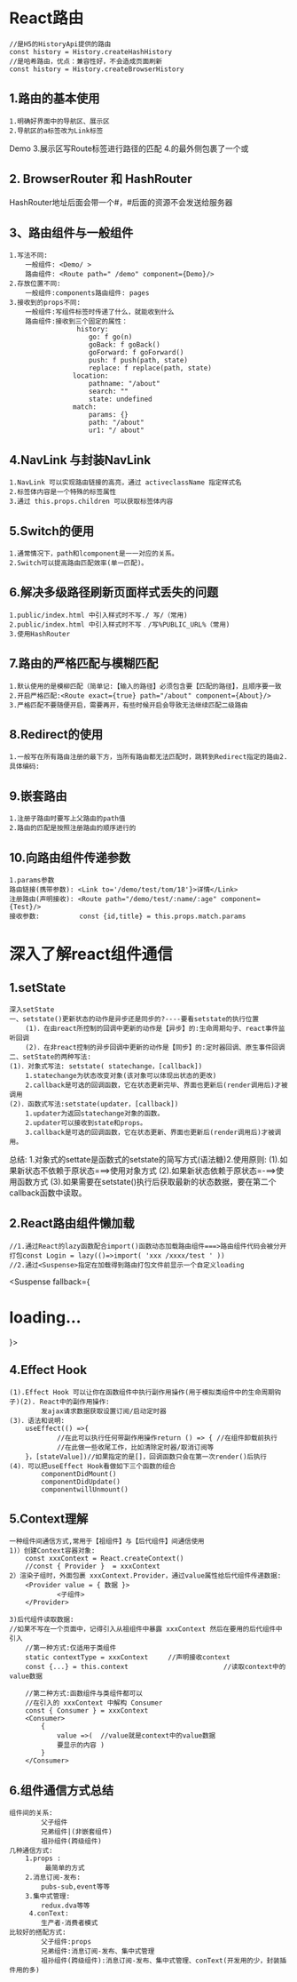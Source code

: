 # React路由
    //是H5的HistoryApi提供的路由
    const history = History.createHashHistory
    //是哈希路由，优点：兼容性好，不会造成页面刷新
    const history = History.createBrowserHistory

## 1.路由的基本使用
    1.明确好界面中的导航区、展示区
    2.导航区的a标签改为Link标签
 <Link to="/xxxxx">Demo</Link>
    3.展示区写Route标签进行路径的匹配
<Route path= ' /xxxx'component={Demo}/>
    4.<App>的最外侧包裹了一个<BrowserRouter>或<HashRouter>

## 2. BrowserRouter 和 HashRouter
HashRouter地址后面会带一个#，#后面的资源不会发送给服务器

## 3、路由组件与一般组件
    1.写法不同:
        一般组件: <Demo/ >
        路由组件: <Route path=" /demo" component={Demo}/>
    2.存放位置不同:
        一般组件:components路由组件: pages
    3.接收到的props不同:
        一般组件:写组件标签时传递了什么，就能收到什么
        路由组件:接收到三个固定的属性：
                     history:
                        go: f go(n)
                        goBack: f goBack()
                        goForward: f goForward()
                        push: f push(path, state)
                        replace: f replace(path, state)
                    location:
                        pathname: "/about"
                        search: ""
                        state: undefined
                    match:
                        params: {}
                        path: "/about"
                        ur1: "/ about"

## 4.NavLink 与封装NavLink
    1.NavLink 可以实现路由链接的高亮，通过 activeclassName 指定样式名
    2.标签体内容是一个特殊的标签属性
    3.通过 this.props.children 可以获取标签体内容

## 5.Switch的便用
    1.通常情况下，path和lcomponent是一一对应的关系。
    2.Switch可以提高路由匹配效率(单一匹配)。

## 6.解决多级路径刷新页面样式丢失的问题
    1.public/index.html 中引入样式时不写./ 写/（常用)
    2.public/index.html 中引入样式时不写﹒/写%PUBLIC_URL%（常用)
    3.使用HashRouter

## 7.路由的严格匹配与模糊匹配
    1.默认使用的是模柳匹配（简单记:【输入的路径】必须包含要【匹配的路径】，且顺序要一致
    2.开启严格匹配:<Route exact={true} path="/about" component={About}/>
    3.严格匹配不要随便开启，需要再开，有些时候开启会导致无法继续匹配二级路由

## 8.Redirect的使用
    1.一般写在所有路由注册的最下方，当所有路由都无法匹配时，跳转到Redirect指定的路由2.具体编码:
<Switch>
    <Route path=" / about" component={About}/>
    <Route path="/ home" component={Home}/>
    <Redirect to=" / about" />
</Switch>

## 9.嵌套路由
    1.注册子路由时要写上父路由的path值
    2.路由的匹配是按照注册路由的顺序进行的

## 10.向路由组件传递参数
    1.params参数
    路由链接(携带参数): <Link to='/demo/test/tom/18'}>详情</Link>
    注册路由(声明接收): <Route path="/demo/test/:name/:age" component={Test}/>
    接收参数:          const {id,title} = this.props.match.params






# 深入了解react组件通信
## 1.setState
    深入setState
    一、setstate()更新状态的动作是异步还是同步的?----要看setstate的执行位置
        (1)．在由react所控制的回调中更新的动作是【异步】的:生命周期勾子、react事件监听回调
        (2)．在非react控制的异步回调中更新的动作是【同步】的:定时器回调、原生事件回调
    二、setState的两种写法:
    (1)．对象式写法: setstate( statechange，[callback])
        1.statechange为状态改变对象(该对象可以体现出状态的更改)
        2.callback是可选的回调函数，它在状态更新完毕、界面也更新后(render调用后)才被调用
    (2)．函数式写法:setstate(updater，[callback])
        1.updater为返回statechange对象的函数。
        2.updater可以接收到state和props。
        3.callback是可选的回调函数，它在状态更新、界面也更新后(render调用后)才被调用。
总结:
    1.对象式的settate是函数式的setstate的简写方式(语法糖)2.使用原则:
        (1).如果新状态不依赖于原状态===>使用对象方式
        (2).如果新状态依赖于原状态=-==>使用函数方式
        (3).如果需要在setstate()执行后获取最新的状态数据，要在第二个callback函数中读取。

## 2.React路由组件懒加载
    //1.通过React的lazy函数配合import()函数动态加载路由组件===>路由组件代码会被分开打包const Login = lazy(()=>import( 'xxx /xxxx/test ' ))
    //2.通过<Suspense>指定在加载得到路由打包文件前显示一个自定义loading
    
<Suspense fallback={<h1>loading...</h1>}>
    <Switch>
        <Route path=" /xxx" component={Xxxx}/><Redirect to="/ login" />
    </Switch>
</Suspense>

## 4.Effect Hook
    (1).Effect Hook 可以让你在函数组件中执行副作用操作(用于模拟类组件中的生命周期钩子)(2). React中的副作用操作:
            发ajax请求数据获取设置订阅/启动定时器
    (3)．语法和说明:
        useEffect(() =>{
                //在此可以执行任何带副作用操作return () => { //在组件卸载前执行
                //在此做一些收尾工作，比如清除定时器/取消订阅等
        }，[stateValue])//如果指定的是[]，回调函数只会在第一次render()后执行
    (4)．可以把useEffect Hook看做如下三个函数的组合
            componentDidMount()
            componentDidUpdate()
            componentwillUnmount()


## 5.Context理解
    一种组件间通信方式,常用于【祖组件】与【后代组件】间通信使用
    1)）创建Context容器对象:
        const xxxContext = React.createContext()
        //const { Provider }  = xxxContext
    2）渲染子组时，外面包裹 xxxContext.Provider，通过value属性给后代组件传递数据:
        <Provider value = { 数据 }>
                <子组件>
        </Provider>

    3)后代组件读取数据:
    //如果不写在一个页面中，记得引入从祖组件中暴露 xxxContext 然后在要用的后代组件中引入 
        //第一种方式:仅适用于类组件
        static contextType = xxxContext     //声明接收context 
        const {...} = this.context                        //读取context中的value数据
    
        //第二种方式:函数组件与类组件都可以
        //在引入的 xxxContext 中解构 Consumer
        const { Consumer } = xxxContext
        <Consumer>
            {
                value =>(  //value就是context中的value数据
                要显示的内容 )
            }
        </Consumer>

## 6.组件通信方式总结
    组件间的关系:
            父子组件
            兄弟组件|(非嵌套组件)
            祖孙组件(跨级组件)
    几种通信方式:
        1.props :
             最简单的方式
        2.消息订阅-发布:
            pubs-sub,event等等
        3.集中式管理:
            redux.dva等等
         4.conText:
            生产者-消费者模式
    比较好的搭配方式:
            父子组件:props
            兄弟组件:消息订阅-发布、集中式管理
            祖孙组件(跨级组件):消息订阅-发布、集中式管理、conText(开发用的少，封装插件用的多)

